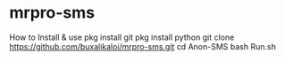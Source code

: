 # mrpro-sms

How to Install & use
pkg install git
pkg install python
git clone https://github.com/buxalikaloi/mrpro-sms.git
cd Anon-SMS
bash Run.sh
